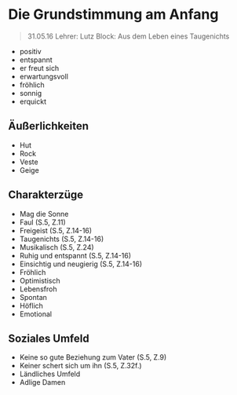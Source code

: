 # Die Grundstimmung am Anfang
> 31.05.16
> Lehrer: Lutz
> Block: Aus dem Leben eines Taugenichts

- positiv
- entspannt
- er freut sich
- erwartungsvoll
- fröhlich
- sonnig
- erquickt

## Äußerlichkeiten
- Hut
- Rock
- Veste
- Geige

## Charakterzüge
- Mag die Sonne
- Faul (S.5, Z.11)
- Freigeist (S.5, Z.14-16)
- Taugenichts (S.5, Z.14-16)
- Musikalisch (S.5, Z.24)
- Ruhig und entspannt (S.5, Z.14-16)
- Einsichtig und neugierig (S.5, Z.14-16)
- Fröhlich
- Optimistisch
- Lebensfroh
- Spontan
- Höflich
- Emotional

## Soziales Umfeld
- Keine so gute Beziehung zum Vater (S.5, Z.9)
- Keiner schert sich um ihn (S.5, Z.32f.)
- Ländliches Umfeld
- Adlige Damen
